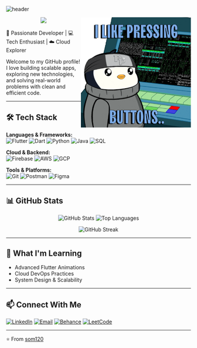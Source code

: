 ![header](https://capsule-render.vercel.app/api?type=waving&color=gradient&height=200&section=header&text=Hi%20There!%20I'm%20Somnath&fontSize=40&fontAlignY=35&desc=Flutter%20%7C%20Firebase%20%7C%20Python%20%7C%20Cloud%20%7C%20Java&descAlignY=55&descAlign=50)

<!--START_SECTION:gif-->
<img src="./assets/gifs/2.gif" width="300" align="right">
<!--END_SECTION:gif-->

<div align="center">
<img src="https://raw.githubusercontent.com/innng/innng/master/assets/kyubey.gif" height="40"/>
</div>

🚀 Passionate Developer | 💻 Tech Enthusiast | ☁️ Cloud Explorer  

Welcome to my GitHub profile!  
I love building scalable apps, exploring new technologies, and solving real-world problems with clean and efficient code.  

---

## 🛠️ Tech Stack  

**Languages & Frameworks:**  
![Flutter](https://img.shields.io/badge/Flutter-02569B?style=for-the-badge&logo=flutter&logoColor=white) ![Dart](https://img.shields.io/badge/Dart-0175C2?style=for-the-badge&logo=dart&logoColor=white) ![Python](https://img.shields.io/badge/Python-3776AB?style=for-the-badge&logo=python&logoColor=white) ![Java](https://img.shields.io/badge/Java-ED8B00?style=for-the-badge&logo=openjdk&logoColor=white) ![SQL](https://img.shields.io/badge/SQL-336791?style=for-the-badge&logo=postgresql&logoColor=white)  

**Cloud & Backend:**  
![Firebase](https://img.shields.io/badge/Firebase-FFCA28?style=for-the-badge&logo=firebase&logoColor=black) ![AWS](https://img.shields.io/badge/AWS-232F3E?style=for-the-badge&logo=amazon-aws&logoColor=white) ![GCP](https://img.shields.io/badge/GCP-4285F4?style=for-the-badge&logo=google-cloud&logoColor=white)  

**Tools & Platforms:**  
![Git](https://img.shields.io/badge/Git-F05032?style=for-the-badge&logo=git&logoColor=white) ![Postman](https://img.shields.io/badge/Postman-FF6C37?style=for-the-badge&logo=postman&logoColor=white) ![Figma](https://img.shields.io/badge/Figma-F24E1E?style=for-the-badge&logo=figma&logoColor=white)  

<hr style="clear: both;">


## 📊 GitHub Stats  

<p align="center">
  <img src="https://github-readme-stats.vercel.app/api?username=som120&show_icons=true&theme=radical" alt="GitHub Stats" height="180"/>
  <img src="https://github-readme-stats.vercel.app/api/top-langs/?username=som120&layout=compact&theme=radical" alt="Top Languages" height="180"/>
</p>

<p align="center">
  <img src="https://github-readme-streak-stats.herokuapp.com/?user=som120&theme=radical" alt="GitHub Streak" height="180"/>
</p>

---

## 🌱 What I'm Learning  
- Advanced Flutter Animations  
- Cloud DevOps Practices  
- System Design & Scalability  

---

## 📫 Connect With Me  

[![LinkedIn](https://img.shields.io/badge/LinkedIn-0A66C2?style=for-the-badge&logo=linkedin&logoColor=white)](https://www.linkedin.com/in/somnath03/)  [![Email](https://img.shields.io/badge/Email-D14836?style=for-the-badge&logo=gmail&logoColor=white)](mailto:raxalpha36@gmail.com)  [![Behance](https://img.shields.io/badge/Behance-1769FF?style=for-the-badge&logo=behance&logoColor=white)](https://www.behance.net/somnathpaul7)  [![LeetCode](https://img.shields.io/badge/LeetCode-FFA116?style=for-the-badge&logo=leetcode&logoColor=black)](https://leetcode.com/profile/somnat30)  

---
⭐️ From [som120](https://github.com/som120)
